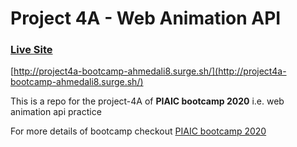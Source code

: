 # Project 4A - Web Animation API 

### [Live Site](http://project4a-bootcamp-ahmedali8.surge.sh/)
[http://project4a-bootcamp-ahmedali8.surge.sh/](http://project4a-bootcamp-ahmedali8.surge.sh/)


This is a repo for the project-4A of **PIAIC bootcamp 2020** i.e. web animation api practice

For more details of bootcamp checkout [PIAIC bootcamp 2020](https://github.com/panacloud/bootcamp-2020)
